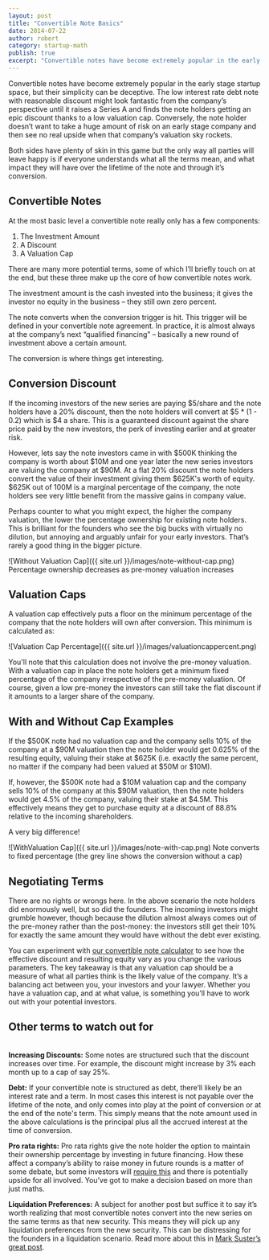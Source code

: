 ```yaml
---
layout: post
title: "Convertible Note Basics"
date: 2014-07-22
author: robert
category: startup-math
publish: true
excerpt: "Convertible notes have become extremely popular in the early stage startup space, but their simplicity can be deceptive."
---
```


Convertible notes have become extremely popular in the early stage startup space, but their simplicity can be deceptive. The low interest rate debt note with reasonable discount might look fantastic from the company’s perspective until it raises a Series A and finds the note holders getting an epic discount thanks to a low valuation cap. Conversely, the note holder doesn’t want to take a huge amount of risk on an early stage company and then see no real upside when that company’s valuation sky rockets.

Both sides have plenty of skin in this game but the only way all parties will leave happy is if everyone understands what all the terms mean, and what impact they will have over the lifetime of the note and through it’s conversion.

<h2 style="text-align: left">Convertible Notes</h2>

At the most basic level a convertible note really only has a few components:

1. The Investment Amount
2. A Discount
3. A Valuation Cap

There are many more potential terms, some of which I’ll briefly touch on at the end, but these three make up the core of how convertible notes work.

The investment amount is the cash invested into the business; it gives the investor no equity in the business &ndash; they still own zero percent.

The note converts when the conversion trigger is hit. This trigger will be defined in your convertible note agreement. In practice, it is almost always at the company’s next “qualified financing” &ndash; basically a new round of investment above a certain amount.

The conversion is where things get interesting.

<h2 style="text-align: left">Conversion Discount</h2>
If the incoming investors of the new series are paying $5/share and the note holders have a 20% discount, then the note holders will convert at $5 * (1 - 0.2) which is $4 a share. This is a guaranteed discount against the share price paid by the new investors, the perk of investing earlier and at greater risk.

However, lets say the note investors came in with $500K thinking the company is worth about $10M and one year later the new series investors are valuing the company at $90M. At a flat 20% discount the note holders convert the value of their investment giving them $625K's worth of equity. $625K out of 100M is a marginal percentage of the company, the note holders see very little benefit from the massive gains in company value.

Perhaps counter to what you might expect, the higher the company valuation, the lower the percentage ownership for existing note holders. This is brilliant for the founders who see the big bucks with virtually no dilution, but annoying and arguably unfair for your early investors. That’s rarely a good thing in the bigger picture.


![Without Valuation Cap]({{ site.url }}/images/note-without-cap.png)
<span class="image-caption">Percentage ownership decreases as pre-money valuation increases</span>

<h2 style="text-align: left">Valuation Caps</h2>
A valuation cap effectively puts a floor on the minimum percentage of the company that the note holders will own after conversion. This minimum is calculated as:

![Valuation Cap Percentage]({{ site.url }}/images/valuationcappercent.png)

You'll note that this calculation does not involve the pre-money valuation. With a valuation cap in place the note holders get a minimum fixed percentage of the company irrespective of the pre-money valuation. Of course, given a low pre-money the investors can still take the flat discount if it amounts to a larger share of the company.

<h2 style="text-align: left">With and Without Cap Examples</h2>
If the $500K note had no valuation cap and the company sells 10% of the company at a  $90M valuation then the note holder would get 0.625% of the resulting equity, valuing their stake at $625K (i.e. exactly the same percent, no matter if the company had been valued at $50M or $10M).

If, however, the $500K note had a $10M valuation cap and the company sells 10% of the company at this $90M valuation, then the note holders would get 4.5% of the company, valuing their stake at $4.5M. This effectively means they get to purchase equity at a discount of 88.8% relative to the incoming shareholders.

A very big difference!

![WithValuation Cap]({{ site.url }}/images/note-with-cap.png)
<span class="image-caption">Note converts to fixed percentage (the grey line shows the conversion without a cap)</span>

<h2 style="text-align: left">Negotiating Terms</h2>
There are no rights or wrongs here. In the above scenario the note holders did enormously well, but so did the founders. The incoming investors might grumble however, though because the dilution almost always comes out of the pre-money rather than the post-money: the investors still get their 10% for exactly the same amount they would have without the debt ever existing.

You can experiment with [our convertible note calculator](https://sharewave.com/features/convertible-notes) to see how the effective discount and resulting equity vary as you change the various parameters. The key takeaway is that any valuation cap should be a measure of what all parties think is the likely value of the company.
It’s a balancing act between you, your investors and your lawyer. Whether you have a valuation cap, and at what value, is something you’ll have to work out with your potential investors.

<h2 style="text-align: left">Other terms to watch out for</h2>
<br>
<b>Increasing Discounts:</b> Some notes are structured such that the discount increases over time. For example, the discount might increase by 3% each month up to a cap of say 25%.

<b>Debt:</b> If your convertible note is structured as debt, there’ll likely be an interest rate and a term. In most cases this interest is not payable over the lifetime of the note, and only comes into play at the point of conversion or at the end of the note's term. This simply means that the note amount used in the above calculations is the principal plus all the accrued interest at the time of conversion.

<b>Pro rata rights:</b> Pro rata rights give the note holder the option to maintain their ownership percentage by investing in future financing. How these affect a company’s ability to raise money in future rounds is a matter of some debate, but some investors will [require this](http://gothamgal.com/2012/06/pro-rata-rights/) and there is potentially upside for all involved. You’ve got to make a decision based on more than just maths.

<b>Liquidation Preferences:</b> A subject for another post but suffice it to say it’s worth realizing that most convertible notes convert into the new series on the same terms as that new security. This means they will pick up any liquidation preferences from the new security. This can be distressing for the founders in a liquidation scenario. Read more about this in [Mark Suster’s great post](http://www.bothsidesofthetable.com/2012/09/05/the-truth-about-convertible-debt-at-startups-and-the-hidden-terms-you-didnt-understand/).